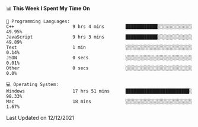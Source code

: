 
<!--START_SECTION:waka-->
📊 **This Week I Spent My Time On** 

```text
💬 Programming Languages: 
C++                      9 hrs 4 mins        ████████████░░░░░░░░░░░░░   49.95% 
JavaScript               9 hrs 3 mins        ████████████░░░░░░░░░░░░░   49.89% 
Text                     1 min               ░░░░░░░░░░░░░░░░░░░░░░░░░   0.14% 
JSON                     0 secs              ░░░░░░░░░░░░░░░░░░░░░░░░░   0.01% 
Other                    0 secs              ░░░░░░░░░░░░░░░░░░░░░░░░░   0.0%

💻 Operating System: 
Windows                  17 hrs 51 mins      ████████████████████████░   98.33% 
Mac                      18 mins             ░░░░░░░░░░░░░░░░░░░░░░░░░   1.67%

```


 Last Updated on 12/12/2021
<!--END_SECTION:waka-->
